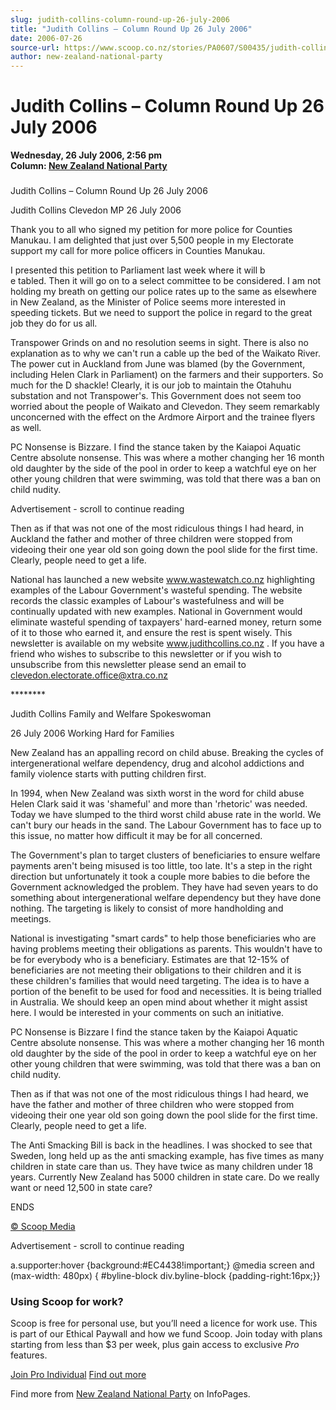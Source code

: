 ```yaml
---
slug: judith-collins-column-round-up-26-july-2006
title: "Judith Collins – Column Round Up 26 July 2006"
date: 2006-07-26
source-url: https://www.scoop.co.nz/stories/PA0607/S00435/judith-collins-column-round-up-26-july-2006.htm
author: new-zealand-national-party
---
```

Judith Collins – Column Round Up 26 July 2006
=============================================

**Wednesday, 26 July 2006, 2:56 pm**  
**Column: [New Zealand National Party](https://info.scoop.co.nz/New_Zealand_National_Party)**

### 

Judith Collins – Column Round Up 26 July 2006

  

Judith Collins Clevedon MP 26 July 2006

Thank you to all who signed my petition for more police for Counties Manukau. I am delighted that just over 5,500 people in my Electorate support my call for more police officers in Counties Manukau.

I presented this petition to Parliament last week where it will b  
e tabled. Then it will go on to a select committee to be considered. I am not holding my breath on getting our police rates up to the same as elsewhere in New Zealand, as the Minister of Police seems more interested in speeding tickets. But we need to support the police in regard to the great job they do for us all.

Transpower Grinds on and no resolution seems in sight. There is also no explanation as to why we can't run a cable up the bed of the Waikato River. The power cut in Auckland from June was blamed (by the Government, including Helen Clark in Parliament) on the farmers and their supporters. So much for the D shackle! Clearly, it is our job to maintain the Otahuhu substation and not Transpower's. This Government does not seem too worried about the people of Waikato and Clevedon. They seem remarkably unconcerned with the effect on the Ardmore Airport and the trainee flyers as well.

PC Nonsense is Bizzare. I find the stance taken by the Kaiapoi Aquatic Centre absolute nonsense. This was where a mother changing her 16 month old daughter by the side of the pool in order to keep a watchful eye on her other young children that were swimming, was told that there was a ban on child nudity.

Advertisement - scroll to continue reading





Then as if that was not one of the most ridiculous things I had heard, in Auckland the father and mother of three children were stopped from videoing their one year old son going down the pool slide for the first time. Clearly, people need to get a life.

National has launched a new website www.wastewatch.co.nz highlighting examples of the Labour Government's wasteful spending. The website records the classic examples of Labour's wastefulness and will be continually updated with new examples. National in Government would eliminate wasteful spending of taxpayers' hard-earned money, return some of it to those who earned it, and ensure the rest is spent wisely. This newsletter is available on my website www.judithcollins.co.nz . If you have a friend who wishes to subscribe to this newsletter or if you wish to unsubscribe from this newsletter please send an email to clevedon.electorate.office@xtra.co.nz

\*\*\*\*\*\*\*\*

Judith Collins Family and Welfare Spokeswoman

26 July 2006 Working Hard for Families

New Zealand has an appalling record on child abuse. Breaking the cycles of intergenerational welfare dependency, drug and alcohol addictions and family violence starts with putting children first.

In 1994, when New Zealand was sixth worst in the word for child abuse Helen Clark said it was 'shameful' and more than 'rhetoric' was needed. Today we have slumped to the third worst child abuse rate in the world. We can't bury our heads in the sand. The Labour Government has to face up to this issue, no matter how difficult it may be for all concerned.

The Government's plan to target clusters of beneficiaries to ensure welfare payments aren't being misused is too little, too late. It's a step in the right direction but unfortunately it took a couple more babies to die before the Government acknowledged the problem. They have had seven years to do something about intergenerational welfare dependency but they have done nothing. The targeting is likely to consist of more handholding and meetings.

National is investigating "smart cards" to help those beneficiaries who are having problems meeting their obligations as parents. This wouldn't have to be for everybody who is a beneficiary. Estimates are that 12-15% of beneficiaries are not meeting their obligations to their children and it is these children's families that would need targeting. The idea is to have a portion of the benefit to be used for food and necessities. It is being trialled in Australia. We should keep an open mind about whether it might assist here. I would be interested in your comments on such an initiative.

PC Nonsense is Bizzare I find the stance taken by the Kaiapoi Aquatic Centre absolute nonsense. This was where a mother changing her 16 month old daughter by the side of the pool in order to keep a watchful eye on her other young children that were swimming, was told that there was a ban on child nudity.

Then as if that was not one of the most ridiculous things I had heard, we have the father and mother of three children who were stopped from videoing their one year old son going down the pool slide for the first time. Clearly, people need to get a life.

The Anti Smacking Bill is back in the headlines. I was shocked to see that Sweden, long held up as the anti smacking example, has five times as many children in state care than us. They have twice as many children under 18 years. Currently New Zealand has 5000 children in state care. Do we really want or need 12,500 in state care?

ENDS

[© Scoop Media](http://www.scoop.co.nz/about/terms.html)  

Advertisement - scroll to continue reading



a.supporter:hover {background:#EC4438!important;} @media screen and (max-width: 480px) { #byline-block div.byline-block {padding-right:16px;}}

### Using Scoop for work?

Scoop is free for personal use, but you’ll need a licence for work use. This is part of our Ethical Paywall and how we fund Scoop. Join today with plans starting from less than $3 per week, plus gain access to exclusive _Pro_ features.  
  
[Join Pro Individual](https://pro.scoop.co.nz/Individual/?from=ProIn24) [Find out more](https://pro.scoop.co.nz/using-scoop-for-work/?from=ProIn24)

Find more from [New Zealand National Party](https://info.scoop.co.nz/New_Zealand_National_Party) on InfoPages.